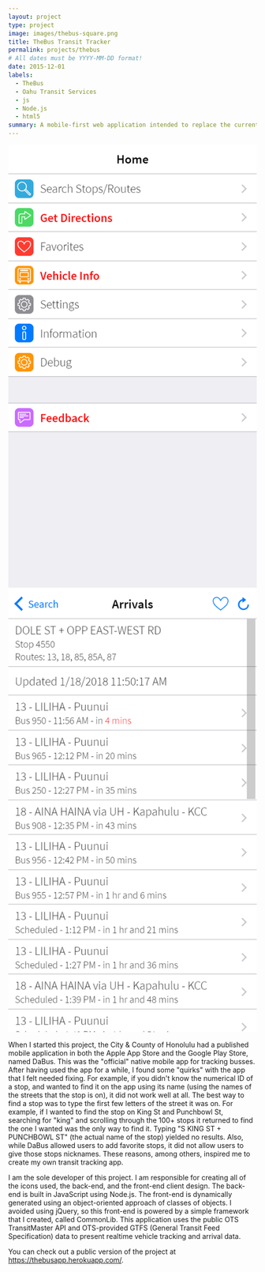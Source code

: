 ```yaml
---
layout: project
type: project
image: images/thebus-square.png
title: TheBus Transit Tracker
permalink: projects/thebus
# All dates must be YYYY-MM-DD format!
date: 2015-12-01
labels:
  - TheBus
  - Oahu Transit Services
  - js
  - Node.js
  - html5
summary: A mobile-first web application intended to replace the current City & County of Honolulu "DaBus" and "DaBus2" mobile apps. This application presents realtime tracking information for TheBus vehicles.
---
```


<div class="ui small rounded images">
  <img class="ui image" src="../images/thebus-sample-1.png">
  <img class="ui image" src="../images/thebus-sample-2.png">
</div>

When I started this project, the City & County of Honolulu had a published mobile application in both the Apple App Store and the Google Play Store, named DaBus. This was the "official" native mobile app for tracking busses. After having used the app for a while, I found some "quirks" with the app that I felt needed fixing. For example, if you didn't know the numerical ID of a stop, and wanted to find it on the app using its name (using the names of the streets that the stop is on), it did not work well at all. The best way to find a stop was to type the first few letters of the street it was on. For example, if I wanted to find the stop on King St and Punchbowl St, searching for "king" and scrolling through the 100+ stops it returned to find the one I wanted was the only way to find it. Typing "S KING ST + PUNCHBOWL ST" (the actual name of the stop) yielded no results. Also, while DaBus allowed users to add favorite stops, it did not allow users to give those stops nicknames. These reasons, among others, inspired me to create my own transit tracking app.

I am the sole developer of this project. I am responsible for creating all of the icons used, the back-end, and the front-end client design. The back-end is built in JavaScript using Node.js. The front-end is dynamically generated using an object-oriented approach of classes of objects. I avoided using jQuery, so this front-end is powered by a simple framework that I created, called CommonLib. This application uses the public OTS TransitMaster API and OTS-provided GTFS (General Transit Feed Specification) data to present realtime vehicle tracking and arrival data.

You can check out a public version of the project at https://thebusapp.herokuapp.com/.
